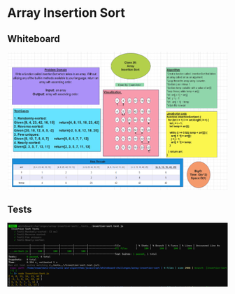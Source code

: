 # Array Insertion Sort

## Whiteboard
![img](./assets/whiteboard-insertion-sort.PNG)

## Tests
![img](./assets/sortTest.PNG)

